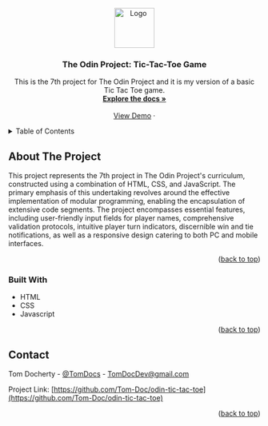 <!-- PROJECT SHIELDS -->
<!--
*** I'm using markdown "reference style" links for readability.
*** Reference links are enclosed in brackets [ ] instead of parentheses ( ).
*** See the bottom of this document for the declaration of the reference variables
*** for contributors-url, forks-url, etc. This is an optional, concise syntax you may use.
*** https://www.markdownguide.org/basic-syntax/#reference-style-links
-->
<!-- [![Contributors][contributors-shield]][contributors-url]
[![Forks][forks-shield]][forks-url]
[![Stargazers][stars-shield]][stars-url]
[![Issues][issues-shield]][issues-url]
[![MIT License][license-shield]][license-url]
[![LinkedIn][linkedin-shield]][linkedin-url] -->

<!-- PROJECT LOGO -->
<br />
<div align="center">
  <a href="#">
    <img src="./icons/logo-color.png" alt="Logo" width="80" height="80">
  </a>

<h3 align="center">The Odin Project: Tic-Tac-Toe Game</h3>

  <p align="center">
    This is the 7th project for The Odin Project and it is my version of a basic Tic Tac Toe game.
    <br />
    <a href="https://github.com/Tom-Doc/odin-tic-tac-toe"><strong>Explore the docs »</strong></a>
    <br />
    <br />
    <a href="https://tom-doc.github.io/odin-tic-tac-toe/">View Demo</a>
    ·
    <!-- <a href="https://github.com/github_username/repo_name/issues">Report Bug</a>
    ·
    <a href="https://github.com/github_username/repo_name/issues">Request Feature</a> -->
  </p>
</div>

<!-- TABLE OF CONTENTS -->
<details>
  <summary>Table of Contents</summary>
  <ol>
    <li>
      <a href="#about-the-project">About The Project</a>
      <ul>
        <li><a href="#built-with">Built With</a></li>
      </ul>
    </li>
    <li>
      <!-- <a href="#getting-started">Getting Started</a>
      <ul>
        <li><a href="#prerequisites">Prerequisites</a></li>
        <li><a href="#installation">Installation</a></li>
      </ul> -->
    </li>
    <!-- <li><a href="#usage">Usage</a></li>
    <li><a href="#roadmap">Roadmap</a></li>
    <li><a href="#contributing">Contributing</a></li>
    <li><a href="#license">License</a></li> -->
    <li><a href="#contact">Contact</a></li>
    <!-- <li><a href="#acknowledgments">Acknowledgments</a></li> -->
  </ol>
</details>

<!-- ABOUT THE PROJECT -->

## About The Project

<!-- [![Product Name Screen Shot][product-screenshot]](./imgs/Screenshot.png) -->

This project represents the 7th project in The Odin Project's curriculum, constructed using a combination of HTML, CSS, and JavaScript. The primary emphasis of this undertaking revolves around the effective implementation of modular programming, enabling the encapsulation of extensive code segments. The project encompasses essential features, including user-friendly input fields for player names, comprehensive validation protocols, intuitive player turn indicators, discernible win and tie notifications, as well as a responsive design catering to both PC and mobile interfaces.

<p align="right">(<a href="#readme-top">back to top</a>)</p>

### Built With

<!-- * [![Next][Next.js]][Next-url]
* [![React][React.js]][React-url]
* [![Vue][Vue.js]][Vue-url]
* [![Angular][Angular.io]][Angular-url]
* [![Svelte][Svelte.dev]][Svelte-url]
* [![Laravel][Laravel.com]][Laravel-url]
* [![Bootstrap][Bootstrap.com]][Bootstrap-url]
* [![JQuery][JQuery.com]][JQuery-url] -->

- HTML
- CSS
- Javascript

<p align="right">(<a href="#readme-top">back to top</a>)</p>

<!-- CONTACT -->

## Contact

Tom Docherty - [@TomDocs](https://twitter.com/TomDocs) - TomDocDev@gmail.com

Project Link: [https://github.com/Tom-Doc/odin-tic-tac-toe](https://github.com/Tom-Doc/odin-tic-tac-toe)

<p align="right">(<a href="#readme-top">back to top</a>)</p>
